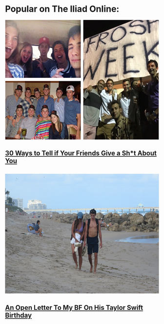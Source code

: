 <h1><div class="popular">
  Popular on The Iliad Online:
</div></h1>

<a href="https://theiliadonline.github.io/30_reasons">
  <img src="/sam_collage.jpg" alt="Sam with friends" width="600" height="391" />
</a>
<h2><a href="https://theiliadonline.github.io/30_reasons"><div class="art1title">
  30 Ways to Tell if Your Friends Give a Sh*t About You
</div></a><h2>

<a href="https://theiliadonline.github.io/open_letter">
    <img src="/sam_and_me.jpg" alt="Sam with me" width="600" height="391" />
</a>
<h2><a href="https://theiliadonline.github.io/open_letter">
  An Open Letter To My BF On His Taylor Swift Birthday
</a><h2>
